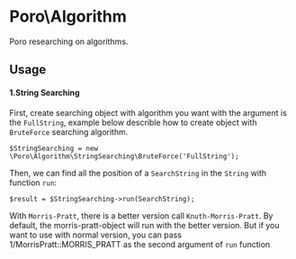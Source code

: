 # Poro\Algorithm

Poro researching on algorithms.

## Usage
#### 1.String Searching
First, create searching object with algorithm you want with the argument is the `FullString`, example below describle how to create object with `BruteForce` searching algorithm.
```
$StringSearching = new \Poro\Algorithm\StringSearching\BruteForce('FullString');
```

Then, we can find all the position of a `SearchString` in the `String` with function `run`:
```
$result = $StringSearching->run(SearchString);
```

With `Morris-Pratt`, there is a better version call `Knuth-Morris-Pratt`. By default, the morris-pratt-object will run with the better version. But if you want to use with normal version, you can pass 1/MorrisPratt::MORRIS_PRATT as the second argument of `run` function
